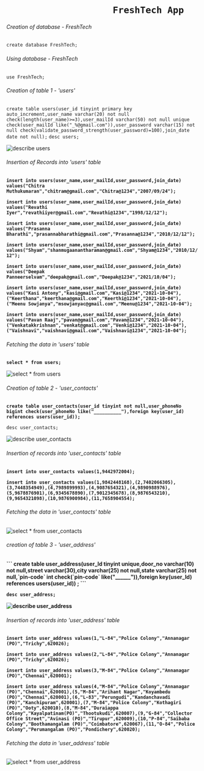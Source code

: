 # &nbsp;&nbsp;&nbsp;&nbsp;&nbsp;&nbsp;&nbsp;&nbsp;&nbsp;&nbsp;&nbsp;&nbsp;&nbsp;&nbsp;&nbsp;&nbsp;&nbsp;&nbsp;&nbsp;&nbsp;&nbsp;&nbsp;&nbsp;&nbsp;&nbsp;&nbsp;&nbsp;&nbsp;&nbsp;&nbsp;&nbsp;&nbsp;&nbsp;&nbsp;&nbsp;&nbsp;&nbsp;&nbsp;&nbsp;&nbsp;&nbsp;&nbsp;```FreshTech App```

###### Creation of database - FreshTech

 ```create database FreshTech;```

###### Using database - FreshTech

```use FreshTech;``` 

###### Creation of table 1 - 'users'

```create table users(user_id tinyint primary key auto_increment,user_name varchar(20) not null check(length(user_name)>=3),user_mailId varchar(50) not null unique check(user_mailId like("_%@gmail.com")),user_password varchar(15) not null check(validate_password_strength(user_password)=100),join_date date not null);```
```desc users;```

![describe users](https://user-images.githubusercontent.com/93571047/158520349-7827c435-6bd9-4956-93a6-c7edebde1bfc.png)

###### Insertion of Records into 'users' table
<b>
 
 ```insert into users(user_name,user_mailId,user_password,join_date) values("Chitra Muthukumaran","chitram@gmail.com","Chitra@1234","2007/09/24");```

 ```insert into users(user_name,user_mailId,user_password,join_date) values("Revathi Iyer","revathiiyer@gmail.com","Revathi@1234","1998/12/12");```
 
 ```insert into users(user_name,user_mailId,user_password,join_date) values("Prasanna Bharathi","prasannabharathi@gmail.com","Prasanna@1234","2010/12/12");```

 ```insert into users(user_name,user_mailId,user_password,join_date) values("Shyam","shanmugaanantharaman@gmail.com","Shyam@1234","2010/12/12");```

 ```insert into users(user_name,user_mailId,user_password,join_date) values("Deepak Panneerselvam","deepak@gmail.com","Deepak@1234","2021/10/04");```

 ```insert into users(user_name,user_mailId,user_password,join_date) values("Kasi Antony","kasi@gmail.com","Kasi@1234","2021-10-04"),("Keerthana","keerthana@gmail.com","Keerthi@1234","2021-10-04"),("Meenu Sowjanya","msowjanyac@gmail.com","Meenu@1234","2021-10-04");```

 ```insert into users(user_name,user_mailId,user_password,join_date) values("Pavan Raaj","pavan@gmail.com","Pavan@1234","2021-10-04"),("Venkatakkrishnan","venkat@gmail.com","Venki@1234","2021-10-04"),("Vaishnavi","vaishnavi@gmail.com","Vaishnavi@1234","2021-10-04");``` </b>

###### Fetching the data in 'users' table

<b> ```select * from users;```</b>

![select * from users](https://user-images.githubusercontent.com/93571047/158520738-970c5a7c-6101-4782-9fff-21187a64e67f.png)

###### Creation of table 2 - 'user_contacts'

<b> ```create table user_contacts(user_id tinyint not null,user_phoneNo bigint check(user_phoneNo like("__________"),foreign key(user_id) references users(user_id));```</b>

``` desc user_contacts; ```

![describe user_contacts](https://user-images.githubusercontent.com/93571047/158522419-65fd18e1-dcf3-4d4c-be52-2f39305027e1.png)

###### Insertion of records into 'user_contacts' table

<b> ```insert into user_contacts values(1,9442972004);``` 

```insert into user_contacts values(1,9842448168),(2,7402066305),(3,7448354949),(4,7989899993),(4,9087654321),(4,9890988976),(5,9678876901),(6,9345678890),(7,9012345678),(8,9876543210),(9,9654321098),(10,9876900984),(11,7658904554);``` </b>

###### Fetching the data in 'user_contacts' table

![select * from user_contacts](https://user-images.githubusercontent.com/93571047/158523061-c03243c7-9af9-483d-8ca1-1e62d1cd24cb.png)

###### creation of table 3 - 'user_address'

<b>
 ``` create table user_address(user_Id tinyint unique,door_no varchar(10) not null,street varchar(30),city varchar(25) not null,state varchar(25) not null,`pin-code` int check(`pin-code` like("______")),foreign key(user_Id) references users(user_id)) ; ```
 
 ``` desc user_address; ```
 
 ![describe user_address](https://user-images.githubusercontent.com/93571047/158528840-d9e9962d-fdbe-43d1-b17f-e0b241e77efb.png)
 
 </b>
 
 ###### Insertion of records into 'user_address' table
 
 <b>
 
 ```insert into user_address values(1,"L-84","Police Colony","Annanagar (PO)","Trichy",620026);```
 
 ```insert into user_address values(2,"L-84","Police Colony","Annanagar (PO)","Trichy",620026);```
 
 ```insert into user_address values(3,"M-84","Police Colony","Annanagar (PO)","Chennai",620001);```
 
 ```insert into user_address values(4,"M-84","Police Colony","Annanagar (PO)","Chennai",620001),(5,"M-84","Arihant Nagar","Koyambedu (PO)","Chennai",620001),(6,"L-83","Perungudi","Kandanchavadi (PO)","Kanchipuram",620001),(7,"M-84","Police Colony","Kothagiri (PO)","Ooty",620010),(8,"M-84","Duraiappa Colony","Kayalpatinam(PO)","Thootukudi",620007),(9,"G-84","Collector Office Street","Avinasi (PO)","Tirupur",620009),(10,"P-84","Saibaba Colony","Boothamangalam (PO)","Coimbatore",620067),(11,"O-84","Police Colony","Perumangalam (PO)","Pondichery",620020);```
 
 </b>
 
 ###### Fetching the data in 'user_address' table
 
 ![select * from user_address](https://user-images.githubusercontent.com/93571047/158529465-b14406e4-1506-4848-8b0b-adbab59892c7.png)
